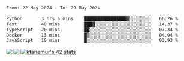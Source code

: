 <!--START_SECTION:waka-->

```txt
From: 22 May 2024 - To: 29 May 2024

Python       3 hrs 5 mins    ████████████████▓░░░░░░░░   66.26 %
Text         40 mins         ███▓░░░░░░░░░░░░░░░░░░░░░   14.37 %
TypeScript   20 mins         ██░░░░░░░░░░░░░░░░░░░░░░░   07.34 %
Docker       13 mins         █▒░░░░░░░░░░░░░░░░░░░░░░░   04.94 %
JavaScript   10 mins         █░░░░░░░░░░░░░░░░░░░░░░░░   03.93 %
```

<!--END_SECTION:waka-->
<a href="https://github.com/anuraghazra/github-readme-stats">
  <img align="left" src="https://github-readme-stats.vercel.app/api?username=Tanesan&count_private=true&show_icons=true" />
<img align="left" src="https://github-readme-stats.vercel.app/api/top-langs/?username=Tanesan" />
</a>

[![ktanemur's 42 stats](https://badge42.vercel.app/api/v2/cl1wslf6s002109l771rng2w8/stats?cursusId=21&coalitionId=62)](https://github.com/JaeSeoKim/badge42)
